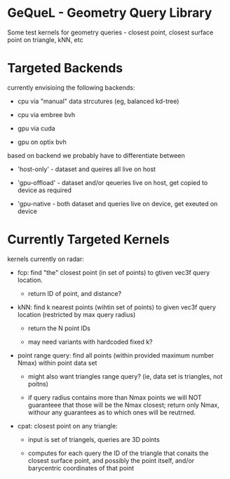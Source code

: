 # GeQueL - Geometry Query Library

Some test kernels for geometry queries - closest point, 
closest surface point on triangle, kNN, etc


# Targeted Backends

currently envisioing the following backends:

- cpu via "manual" data strcutures (eg, balanced kd-tree)

- cpu via embree bvh

- gpu via cuda

- gpu on optix bvh

based on backend we probably have to differentiate between

- 'host-only' - dataset and queires all live on host

- 'gpu-offload' - dataset and/or qeueries live on host, get copied to device as required

- 'gpu-native - both dataset and queries live on device, get exeuted on device


# Currently Targeted Kernels

kernels currently on radar:

- fcp: find "the" closest point (in set of points) to gtiven vec3f query location.

	- return ID of point, and distance?

- kNN: find k nearest points (wihtin set of points) to given vec3f
  query location (restricted by max query radius)

	- return the N point IDs
	
	- may need variants with hardcoded fixed k?


- point range query: find all points (within provided maximum number Nmax) within point data set

    - might also want triangles range query? (ie, data set is triangles, not poitns)
	
	- if query radius contains more than Nmax points we will NOT
      guaranteee that those will be the Nmax closest; return only
      Nmax, withour any guarantees as to which ones will be reutrned.

- cpat: closest point on any triangle: 

	- input is set of triangels, queries are 3D points
	
	- computes for each query the ID of the triangle that conaits the
      closest surface point, and possibly the point itself, and/or
      barycentric coordinates of that point

